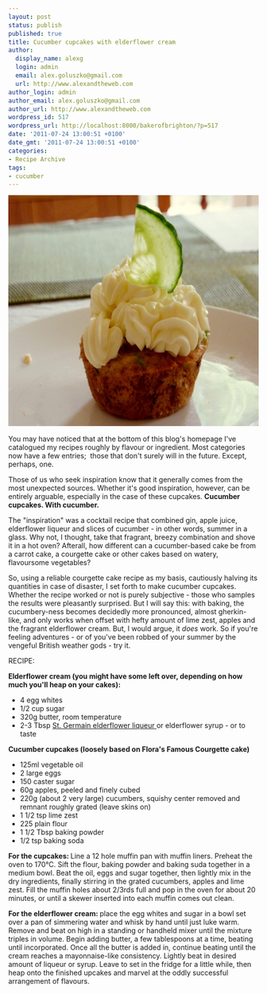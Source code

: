 ```yaml
---
layout: post
status: publish
published: true
title: Cucumber cupcakes with elderflower cream
author:
  display_name: alexg
  login: admin
  email: alex.goluszko@gmail.com
  url: http://www.alexandtheweb.com
author_login: admin
author_email: alex.goluszko@gmail.com
author_url: http://www.alexandtheweb.com
wordpress_id: 517
wordpress_url: http://localhost:8000/bakerofbrighton/?p=517
date: '2011-07-24 13:00:51 +0100'
date_gmt: '2011-07-24 13:00:51 +0100'
categories:
- Recipe Archive
tags:
- cucumber
---
```

<p><a href="/images/2011/07/5944023066_8df10c7174_b1.jpg" _mce_href="images/2011/07/5944023066_8df10c7174_b1.jpg"><img class="alignnone size-medium wp-image-522" title="Cucumber cupcakes with elderflower cream" src="/images/2011/07/5944023066_8df10c7174_b1-620x465.jpg" _mce_src="/images/2011/07/5944023066_8df10c7174_b1-620x465.jpg" alt="Cucumber cupcakes with elderflower cream" width="620" height="465"></a></p>
<p>You may have noticed that at the bottom of this blog's homepage I've catalogued my recipes roughly by flavour or ingredient. Most categories now have a few entries; &nbsp;those that don't surely will in the future. Except, perhaps, one.</p>
<p>Those of us who seek inspiration know that it generally comes from the most unexpected sources. Whether it's good inspiration, however, can be entirely arguable, especially in the case of these cupcakes. <strong>Cucumber cupcakes. With cucumber.</strong></p>
<ul></ul>
<p>The "inspiration" was a cocktail recipe that combined gin, apple juice, elderflower liqueur and slices of cucumber - in other words, summer in a glass. Why not, I thought, take that fragrant, breezy combination and shove it in a hot oven? Afterall, how different can a cucumber-based cake be from a carrot cake, a courgette cake or other cakes based on watery, flavoursome vegetables?</p>
<p>So, using a reliable courgette cake recipe as my basis, cautiously halving its quantities in case of disaster, I set forth to make cucumber cupcakes. Whether the recipe worked or not is purely subjective - those who samples the results were pleasantly surprised. But I will say this: with baking, the cucumbery-ness becomes decidedly more pronounced, almost gherkin-like, and only works when offset with hefty amount of lime zest, apples and the fragrant elderflower cream. But, I would argue, it <em>does</em> work. So if you're feeling adventures - or of you've been robbed of your summer by the vengeful British weather gods - try it.</p>
<p>RECIPE:</p>
<p><strong>Elderflower cream (you might have some left over, depending on how much you'll heap on your cakes):</strong></p>
<ul>
<li>4 egg whites</li>
<li>1/2 cup sugar</li>
<li>320g butter, room temperature</li>
<li>2-3 Tbsp <a title="St. Germain elderflower liqueur website" href="http://www.stgermain.fr/" _mce_href="http://www.stgermain.fr/" target="_blank">St. Germain elderflower liqueur </a>or elderflower syrup - or to taste</li>
</ul>
<p><strong>Cucumber cupcakes (loosely based on Flora's Famous Courgette cake)</strong></p>
<ul>
<li>125ml vegetable oil</li>
<li>2 large eggs</li>
<li>150 caster sugar</li>
<li>60g apples, peeled and finely cubed</li>
<li>220g (about 2 very large) cucumbers, squishy center removed and remnant roughly grated (leave skins on)</li>
<li>1 1/2 tsp lime zest</li>
<li>225 plain flour</li>
<li>1 1/2 Tbsp baking powder</li>
<li>1/2 tsp baking soda</li>
</ul>
<p><strong>For the cupcakes: </strong>Line a 12 hole muffin pan with muffin liners. Preheat the oven to 170°C. Sift the flour, baking powder and baking suda together in a medium bowl. Beat the oil, eggs and sugar together, then lightly mix in the dry ingredients, finally stirring in the grated cucumbers, apples and lime zest. Fill the muffin holes about 2/3rds full and pop in the oven for about 20 minutes, or until a skewer inserted into each muffin comes out clean.</p>
<p><strong>For the elderflower cream: </strong>place the egg whites and sugar in a bowl set over a pan of simmering water and whisk by hand until just luke warm. Remove and beat on high in a standing or handheld mixer until the mixture triples in volume. Begin adding butter, a few tablespoons at a time, beating until incorporated. Once all the butter is added in, continue beating until the cream reaches a mayonnaise-like consistency. Lightly beat in desired amount of liqueur or syrup. Leave to set in the fridge for a little while, then heap onto the finished upcakes and marvel at the oddly successful arrangement of flavours.</p>
